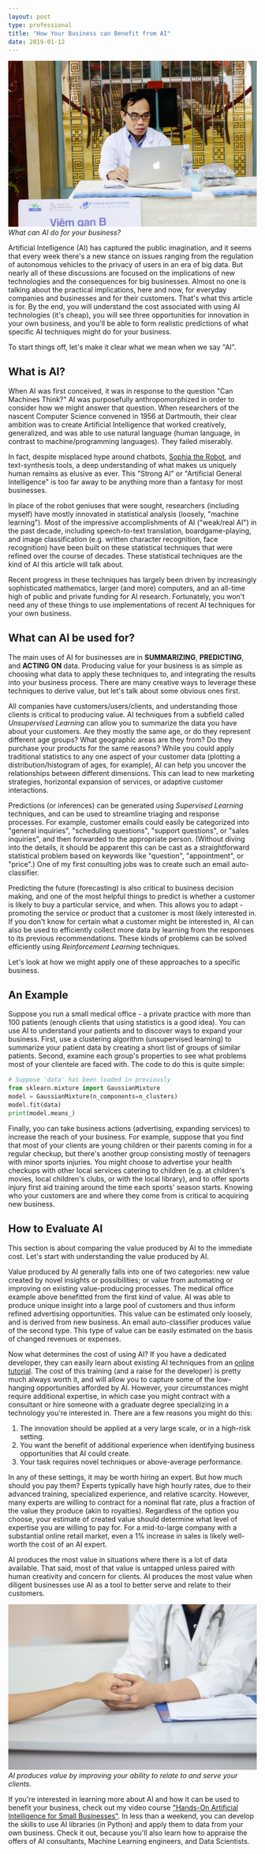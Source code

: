 ```yaml
---
layout: post
type: professional
title: "How Your Business can Benefit from AI"
date: 2019-01-12
---
```


![Picture: Doctor at a Computer](/assets/chang-duong-1170439-unsplash.jpg)
*What can AI do for your business?*

Artificial Intelligence (AI) has captured the public imagination, and it seems that every week there's a new stance on issues ranging from the regulation of autonomous vehicles to the privacy of users in an era of big data. But nearly all of these discussions are focused on the implications of new technologies and the consequences for big businesses. Almost no one is talking about the practical implications, here and now, for everyday companies and businesses and for their customers. That's what this article is for. By the end, you will understand the cost associated with using AI technologies (it's cheap), you will see three opportunities for innovation in your own business, and you'll be able to form realistic predictions of what specific AI techniques might do for your business.

To start things off, let's make it clear what we mean when we say "AI".

## What is AI?
When AI was first conceived, it was in response to the question "Can Machines Think?" AI was purposefully anthropomorphized in order to consider how we might answer that question. When researchers of the nascent Computer Science convened in 1956 at Dartmouth, their clear ambition was to create Artificial Intelligence that worked creatively, generalized, and was able to use natural language (human language, in contrast to machine/programming languages). They failed miserably.

In fact, despite misplaced hype around chatbots, [Sophia the Robot](https://en.wikipedia.org/wiki/Sophia_(robot)#Controversy_over_hype_in_the_scientific_community), and text-synthesis tools, a deep understanding of what makes us uniquely human remains as elusive as ever. This "Strong AI" or "Artificial General Intelligence" is too far away to be anything more than a fantasy for most businesses.

In place of the robot geniuses that were sought, researchers (including myself) have mostly innovated in statistical analysis (loosely, "machine learning"). Most of the impressive accomplishments of AI ("weak/real AI") in the past decade, including speech-to-text translation, boardgame-playing, and image classification (e.g. written character recognition, face recognition) have been built on these statistical techniques that were refined over the course of decades. These statistical techniques are the kind of AI this article will talk about.

Recent progress in these techniques has largely been driven by increasingly sophisticated mathematics, larger (and more) computers, and an all-time high of public and private funding for AI research. Fortunately, you won't need any of these things to use implementations of recent AI techniques for your own business.

## What can AI be used for?
The main uses of AI for businesses are in **SUMMARIZING**, **PREDICTING**, and **ACTING ON** data. Producing value for your business is as simple as choosing what data to apply these techniques to, and integrating the results into your business process. There are many creative ways to leverage these techniques to derive value, but let's talk about some obvious ones first. 

All companies have customers/users/clients, and understanding those clients is critical to producing value. AI techniques from a subfield called *Unsupervised Learning* can allow you to summarize the data you have about your customers. Are they mostly the same age, or do they represent different age groups? What geographic areas are they from? Do they purchase your products for the same reasons? While you could apply traditional statistics to any one aspect of your customer data (plotting a distribution/histogram of ages, for example), AI can help you uncover the relationships between different dimensions. This can lead to new marketing strategies, horizontal expansion of services, or adaptive customer interactions.

Predictions (or inferences) can be generated using *Supervised Learning* techniques, and can be used to streamline triaging and response processes. For example, customer emails could easily be categorized into "general inquiries", "scheduling questions", "support questions", or "sales inquiries", and then forwarded to the appropriate person. (Without diving into the details, it should be apparent this can be cast as a straightforward statistical problem based on keywords like "question", "appointment", or "price".) One of my first consulting jobs was to create such an email auto-classifier.

Predicting the future (forecasting) is also critical to business decision making, and one of the most helpful things to predict is whether a customer is likely to buy a particular service, and when. This allows you to adapt - promoting the service or product that a customer is most likely interested in. If you don't know for certain what a customer might be interested in, AI can also be used to efficiently collect more data by learning from the responses to its previous recommendations. These kinds of problems can be solved efficiently using *Reinforcement Learning* techniques.

Let's look at how we might apply one of these approaches to a specific business.

## An Example
Suppose you run a small medical office - a private practice with more than 100 patients (enough clients that using statistics is a good idea). You can use AI to understand your patients and to discover ways to expand your business. First, use a clustering algorithm (unsupervised learning) to summarize your patient data by creating a short list of groups of similar patients. Second, examine each group's properties to see what problems most of your clientele are faced with. The code to do this is quite simple:

```python
# Suppose 'data' has been loaded in previously
from sklearn.mixture import GaussianMixture
model = GaussianMixture(n_components=n_clusters)
model.fit(data)
print(model.means_)
```

Finally, you can take business actions (advertising, expanding services) to increase the reach of your business. For example, suppose that you find that most of your clients are young children or their parents coming in for a regular checkup, but there's another group consisting mostly of teenagers with minor sports injuries. You might choose to advertise your health checkups with other local services catering to children (e.g. at children's movies, local children's clubs, or with the local library), and to offer sports injury first aid training around the time each sports' season starts. Knowing who your customers are and where they come from is critical to acquiring new business.

## How to Evaluate AI

This section is about comparing the value produced by AI to the immediate cost. Let's start with understanding the value produced by AI.

Value produced by AI generally falls into one of two categories: new value created by novel insights or possibilities; or value from automating or improving on existing value-producing processes. The medical office example above benefitted from the first kind of value. AI was able to produce unique insight into a large pool of customers and thus inform refined advertising opportunities. This value can be estimated only loosely, and is derived from new business. An email auto-classifier produces value of the second type. This type of value can be easily estimated on the basis of changed revenues or expenses.

Now what determines the cost of using AI? If you have a dedicated developer, they can easily learn about existing AI techniques from an [online tutorial](https://www.packtpub.com/big-data-and-business-intelligence/hands-artificial-intelligence-small-businesses-video). The cost of this training (and a raise for the developer) is pretty much always worth it, and will allow you to capture some of the low-hanging opportunities afforded by AI. However, your circumstances might require additional expertise, in which case you might contract with a consultant or hire someone with a graduate degree specializing in a technology you're interested in. There are a few reasons you might do this:
1. The innovation should be applied at a very large scale, or in a high-risk setting.
1. You want the benefit of additional experience when identifying business opportunities that AI could create.
1. Your task requires novel techniques or above-average performance.  

In any of these settings, it may be worth hiring an expert. But how much should you pay them? Experts typically have high hourly rates, due to their advanced training, specialized experience, and relative scarcity. However, many experts are willing to contract for a nominal flat rate, plus a fraction of the value they produce (akin to royalties). Regardless of the option you choose, your estimate of created value should determine what level of expertise you are willing to pay for. For a mid-to-large company with a substantial online retail market, even a 1% increase in sales is likely well-worth the cost of an AI expert.

AI produces the most value in situations where there is a lot of data available. That said, most of that value is untapped unless paired with human creativity and concern for clients. AI produces the most value when diligent businesses use AI as a tool to better serve and relate to their customers.

![Picture: Doctor and Patient](/assets/arvin-chingcuangco-1337417-unsplash.jpg)
*AI produces value by improving your ability to relate to and serve your clients.*

If you're interested in learning more about AI and how it can be used to benefit your business, check out my video course ["Hands-On Artificial Intelligence for Small Businesses"](https://www.packtpub.com/big-data-and-business-intelligence/hands-artificial-intelligence-small-businesses-video). In less than a weekend, you can develop the skills to use AI libraries (in Python) and apply them to data from your own business. Check it out, because you'll also learn how to appraise the offers of AI consultants, Machine Learning engineers, and Data Scientists.